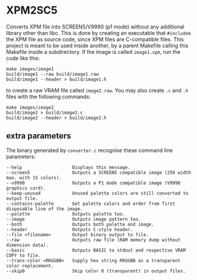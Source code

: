 # XPM2SC5

Converts XPM file into SCREEN5/V9990 (p1 mode) without any additional library other than libc. This is done by creating an executable that `#include`s the XPM file as source code, since XPM files are C-compatible files. This project is meant to be used inside another, by a parent Makefile calling this Makefile inside a subdirectory. If the image is called `image1.xpm`, run the code like this:
```
make images/image1
build/image1 --raw build/image1.raw
build/image1 --header > build/image1.h
```
to create a raw VRAM file called `image2.raw`. You may also create `.c` and `.h` files with the following commands:
```
make images/image2
build/image2 > build/image2.c
build/image2 --header > build/image2.h
```

## extra parameters
The binary generated by `converter.c` recognise these command line parameters:
```
--help                   Displays this message.
--screen5                Outputs a SCREEN5 compatible image (256 width max. with 15 colors).
--v9990                  Outputs a P1 mode compatible image (V9990 graphics card).
--keep-unused            Unused palette colors are still converted to output file.
--contains-palette       Get palette colors and order from first disposable line of the image.
--palette                Outputs palette too.
--image                  Outputs image pattern too.
--both                   Outputs both palette and image.
--header                 Outputs C-style header.
--file <filename>        Output binary output to file.
--raw                    Outputs raw file (RAM memory dump without dimension data).
--basic                  Outputs BASIC to stdout and respective VRAM COPY to file.
--trans-color <RRGGBB>   Supply hex string RRGGBB as a transparent color replacement.
--skip0                  Skip color 0 (transparent) in output files.
```
